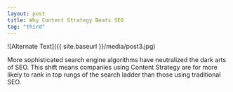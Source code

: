 ```yaml
---
layout: post
title: Why Content Strategy Beats SEO
tag: "third"
---
```



![Alternate Text]({{ site.baseurl }}/media/post3.jpg)

<p>More sophisticated search engine algorithms have neutralized the dark arts of SEO. This shift means companies using Content Strategy are for more likely to rank in top rungs of the search ladder than those using traditional SEO.</p>